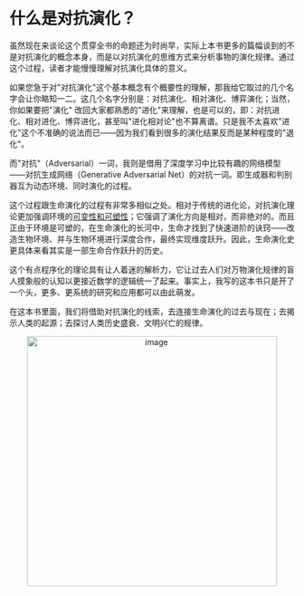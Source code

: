 # 什么是对抗演化？

虽然现在来谈论这个贯穿全书的命题还为时尚早，实际上本书更多的篇幅谈到的不是对抗演化的概念本身，而是以对抗演化的思维方式来分析事物的演化规律。通过这个过程，读者才能慢慢理解对抗演化具体的意义。

如果您急于对"对抗演化"这个基本概念有个概要性的理解，那我给它取过的几个名字会让你略知一二。这几个名字分别是：对抗演化、相对演化、博弈演化；当然，你如果要把"演化"
改回大家都熟悉的"进化"来理解，也是可以的，即：对抗进化、相对进化、博弈进化，甚至叫"进化相对论"也不算离谱。只是我不太喜欢"进化"这个不准确的说法而已——因为我们看到很多的演化结果反而是某种程度的"退化"。

而"对抗"（Adversarial）一词，我则是借用了深度学习中比较有趣的网络模型——对抗生成网络（Generative
Adversarial
Net）的对抗一词。即生成器和判别器互为动态环境、同时演化的过程。

这个过程跟生命演化的过程有非常多相似之处。相对于传统的进化论，对抗演化理论更加强调环境的[可变性和可塑性]()；它强调了演化方向是相对，而非绝对的。而且正由于环境是可塑的，在生命演化的长河中，生命才找到了快速进阶的诀窍——改造生物环境、并与生物环境进行深度合作，最终实现维度跃升。因此，生命演化史更具体来看其实是一部生命合作跃升的历史。

这个有点程序化的理论具有让人着迷的解析力，它让过去人们对万物演化规律的盲人摸象般的认知以更接近数学的逻辑统一了起来。事实上，我写的这本书只是开了一个头，更多、更系统的研究和应用都可以由此萌发。

在这本书里面，我们将借助对抗演化的线索，去连接生命演化的过去与现在；去揭示人类的起源；去探讨人类历史盛衰、文明兴亡的规律。

<p align="center"><img width="442" alt="image" src="https://github.com/user-attachments/assets/9bec3d6d-631e-4b2e-8f7c-e892482ca880" /></p>

